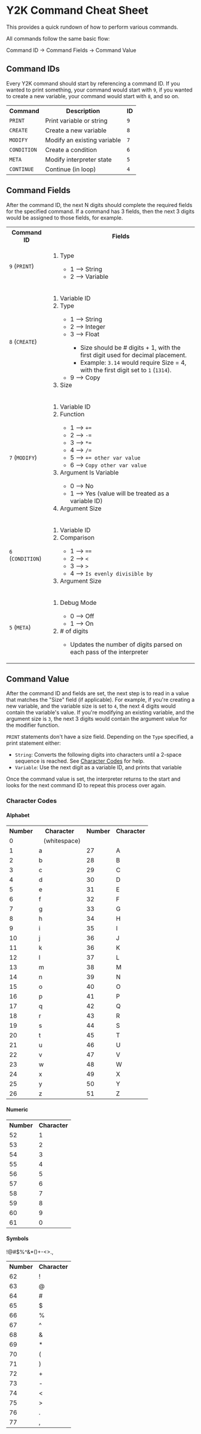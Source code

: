 # Y2K Command Cheat Sheet

This provides a quick rundown of how to perform various commands.

All commands follow the same basic flow:

Command ID -> Command Fields -> Command Value

## Command IDs

Every Y2K command should start by referencing a command ID. If you wanted
to print something, your command would start with `9`, if you wanted to
create a new variable, your command would start with `8`, and so on.

<table>
  <tr>
    <th>Command</th>
    <th>Description</th>
    <th>ID</th>
  </tr>
  <tr>
    <td><code>PRINT</code></td>
    <td>Print variable or string</td>
    <td><code>9</code></td>
  </tr>
  <tr>
    <td><code>CREATE</code></td>
    <td>Create a new variable</td>
    <td><code>8</code></td>
  </tr>
  <tr>
    <td><code>MODIFY</code></td>
    <td>Modify an existing variable</td>
    <td><code>7</code></td>
  </tr>
  <tr>
    <td><code>CONDITION</code></td>
    <td>Create a condition</td>
    <td><code>6</code></td>
  </tr>
  <tr>
    <td><code>META</code></td>
    <td>Modify interpreter state</td>
    <td><code>5</code></td>
  </tr>
  <tr>
    <td><code>CONTINUE</code></td>
    <td>Continue (in loop)</td>
    <td><code>4</code></td>
  </tr>
</table>

## Command Fields

After the command ID, the next N digits should complete the required fields
for the specified command. If a command has 3 fields, then the next 3 digits
would be assigned to those fields, for example.

<table>
  <tr>
    <th>Command ID</th>
    <th>Fields</th>
  </tr>
  <tr>
    <td><code>9</code> (<code>PRINT</code>)</td>
    <td>
      <ol>
        <li>Type</li>
        <ul>
          <li>1 --> String</li>
          <li>2 --> Variable</li>
        </ul>
      </ol>
    </td>
  </tr>
  <tr>
    <td><code>8</code> (<code>CREATE</code>)</td>
    <td>
      <ol>
        <li>Variable ID</li>
        <li>Type</li>
        <ul>
          <li>1 --> String</li>
          <li>2 --> Integer</li>
          <li>3 --> Float</li>
          <ul>
            <li>Size should be # digits + 1, with the first digit used for decimal placement.</li>
            <li>Example: <code>3.14</code> would require Size = 4, with the first digit set to <code>1</code> (<code>1314</code>).</li>
          </ul>
          <li>9 --> Copy</li>
        </ul>
        <li>Size</li>
      </ol>
    </td>
  </tr>
  <tr>
    <td><code>7</code> (<code>MODIFY</code>)</td>
    <td>
      <ol>
        <li>Variable ID</li>
        <li>Function</li>
        <ul>
          <li>1 --> <code>+=</code></li>
          <li>2 --> <code>-=</code></li>
          <li>3 --> <code>*=</code></li>
          <li>4 --> <code>/=</code></li>
          <li>5 --> <code>+= other var value</code></li>
          <li>6 --> <code>Copy other var value</code></li>
        </ul>
        <li>Argument Is Variable</li>
        <ul>
          <li>0 --> No</li>
          <li>1 --> Yes (value will be treated as a variable ID)</li>
        </ul>
        <li>Argument Size</li>
      </ol>
    </td>
  </tr>
  <tr>
    <td><code>6</code> (<code>CONDITION</code>)</td>
    <td>
      <ol>
        <li>Variable ID</li>
        <li>Comparison</li>
        <ul>
          <li>1 --> <code>==</code></li>
          <li>2 --> <code><</code></li>
          <li>3 --> <code>></code></li>
          <li>4 --> <code>Is evenly divisible by</code></li>
        </ul>
        <li>Argument Size</li>
      </ol>
    </td>
  </tr>
  <tr>
    <td><code>5</code> (<code>META</code>)</td>
    <td>
      <ol>
        <li>Debug Mode</li>
        <ul>
          <li>0 --> Off</li>
          <li>1 --> On</li>
        </ul>
        <li># of digits</li>
        <ul>
          <li>Updates the number of digits parsed on each pass of the interpreter</li>
        </ul>
      </ol>
    </td>
  </tr>
</table>

## Command Value

After the command ID and fields are set, the next step is to read in a value
that matches the "Size" field (if applicable). For example, if you're creating
a new variable, and the variable size is set to `4`, the next 4 digits would
contain the variable's value. If you're modifying an existing variable, and the
argument size is `3`, the next 3 digits would contain the argument value for the
modifier function.

`PRINT` statements don't have a size field. Depending on the `Type` specified, 
a print statement either:

 - `String`: Converts the following digits into characters until a 2-space
   sequence is reached. See [Character Codes](#character-codes) for help.
 - `Variable`: Use the next digit as a variable ID, and prints that variable

Once the command value is set, the interpreter returns to the start and looks for
the next command ID to repeat this process over again.

### Character Codes

#### Alphabet

<table>
  <tr>
    <th>Number</th>
    <th>Character</th>
    <th>Number</th>
    <th>Character</th>
  </tr>
  <tr>
    <td>0</td>
    <td><code> </code> (whitespace)</td>
    <td></td>
    <td></td>
  </tr>
  <tr>
    <td>1</td>
    <td>a</td>
    <td>27</td>
    <td>A</td>
  </tr>
  <tr>
    <td>2</td>
    <td>b</td>
    <td>28</td>
    <td>B</td>
  </tr>
  <tr>
    <td>3</td>
    <td>c</td>
    <td>29</td>
    <td>C</td>
  </tr>
  <tr>
    <td>4</td>
    <td>d</td>
    <td>30</td>
    <td>D</td>
  </tr>
  <tr>
    <td>5</td>
    <td>e</td>
    <td>31</td>
    <td>E</td>
  </tr>
  <tr>
    <td>6</td>
    <td>f</td>
    <td>32</td>
    <td>F</td>
  </tr>
  <tr>
    <td>7</td>
    <td>g</td>
    <td>33</td>
    <td>G</td>
  </tr>
  <tr>
    <td>8</td>
    <td>h</td>
    <td>34</td>
    <td>H</td>
  </tr>
  <tr>
    <td>9</td>
    <td>i</td>
    <td>35</td>
    <td>I</td>
  </tr>
  <tr>
    <td>10</td>
    <td>j</td>
    <td>36</td>
    <td>J</td>
  </tr>
  <tr>
    <td>11</td>
    <td>k</td>
    <td>36</td>
    <td>K</td>
  </tr>
  <tr>
    <td>12</td>
    <td>l</td>
    <td>37</td>
    <td>L</td>
  </tr>
  <tr>
    <td>13</td>
    <td>m</td>
    <td>38</td>
    <td>M</td>
  </tr>
  <tr>
    <td>14</td>
    <td>n</td>
    <td>39</td>
    <td>N</td>
  </tr>
  <tr>
    <td>15</td>
    <td>o</td>
    <td>40</td>
    <td>O</td>
  </tr>
  <tr>
    <td>16</td>
    <td>p</td>
    <td>41</td>
    <td>P</td>
  </tr>
  <tr>
    <td>17</td>
    <td>q</td>
    <td>42</td>
    <td>Q</td>
  </tr>
  <tr>
    <td>18</td>
    <td>r</td>
    <td>43</td>
    <td>R</td>
  </tr>
  <tr>
    <td>19</td>
    <td>s</td>
    <td>44</td>
    <td>S</td>
  </tr>
  <tr>
    <td>20</td>
    <td>t</td>
    <td>45</td>
    <td>T</td>
  </tr>
  <tr>
    <td>21</td>
    <td>u</td>
    <td>46</td>
    <td>U</td>
  </tr>
  <tr>
    <td>22</td>
    <td>v</td>
    <td>47</td>
    <td>V</td>
  </tr>
  <tr>
    <td>23</td>
    <td>w</td>
    <td>48</td>
    <td>W</td>
  </tr>
  <tr>
    <td>24</td>
    <td>x</td>
    <td>49</td>
    <td>X</td>
  </tr>
  <tr>
    <td>25</td>
    <td>y</td>
    <td>50</td>
    <td>Y</td>
  </tr>
  <tr>
    <td>26</td>
    <td>z</td>
    <td>51</td>
    <td>Z</td>
  </tr>
</table>

#### Numeric

<table>
  <tr>
    <th>Number</th>
    <th>Character</th>
  </tr>
  <tr>
    <td>52</td>
    <td>1</td>
  </tr>
  <tr>
    <td>53</td>
    <td>2</td>
  </tr>
  <tr>
    <td>54</td>
    <td>3</td>
  </tr>
  <tr>
    <td>55</td>
    <td>4</td>
  </tr>
  <tr>
    <td>56</td>
    <td>5</td>
  </tr>
  <tr>
    <td>57</td>
    <td>6</td>
  </tr>
  <tr>
    <td>58</td>
    <td>7</td>
  </tr>
  <tr>
    <td>59</td>
    <td>8</td>
  </tr>
  <tr>
    <td>60</td>
    <td>9</td>
  </tr>
  <tr>
    <td>61</td>
    <td>0</td>
  </tr>
</table>

#### Symbols

!@#$%^&*()+-<>.,

<table>
  <tr>
    <th>Number</th>
    <th>Character</th>
  </tr>
  <tr>
    <td>62</td>
    <td>!</td>
  </tr>
  <tr>
    <td>63</td>
    <td>@</td>
  </tr>
  <tr>
    <td>64</td>
    <td>#</td>
  </tr>
  <tr>
    <td>65</td>
    <td>$</td>
  </tr>
  <tr>
    <td>66</td>
    <td>%</td>
  </tr>
  <tr>
    <td>67</td>
    <td>^</td>
  </tr>
  <tr>
    <td>68</td>
    <td>&</td>
  </tr>
  <tr>
    <td>69</td>
    <td>*</td>
  </tr>
  <tr>
    <td>70</td>
    <td>(</td>
  </tr>
  <tr>
    <td>71</td>
    <td>)</td>
  </tr>
  <tr>
    <td>72</td>
    <td>+</td>
  </tr>
  <tr>
    <td>73</td>
    <td>-</td>
  </tr>
  <tr>
    <td>74</td>
    <td><</td>
  </tr>
  <tr>
    <td>75</td>
    <td>></td>
  </tr>
  <tr>
    <td>76</td>
    <td>.</td>
  </tr>
  <tr>
    <td>77</td>
    <td>,</td>
  </tr>
</table>
